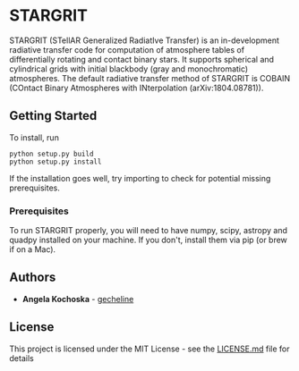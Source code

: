 # STARGRIT

STARGRIT (STellAR Generalized RadiatIve Transfer) is an in-development radiative transfer code for computation of atmosphere tables of differentially rotating and contact binary stars. It supports spherical and cylindrical grids with initial blackbody (gray and monochromatic) atmospheres. The default radiative transfer method of STARGRIT is COBAIN (COntact Binary Atmospheres with INterpolation (arXiv:1804.08781)).

## Getting Started

To install, run
```commandline
python setup.py build
python setup.py install
```
If the installation goes well, try importing to check for potential missing prerequisites.

### Prerequisites

To run STARGRIT properly, you will need to have numpy, scipy, astropy and quadpy installed on your machine. If you don't, install them via pip (or brew if on a Mac).


## Authors

* **Angela Kochoska** - [gecheline](https://github.com/gecheline)

## License

This project is licensed under the MIT License - see the [LICENSE.md](LICENSE.md) file for details
